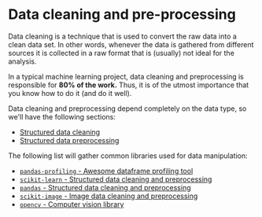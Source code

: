 # Data cleaning and pre-processing

Data cleaning is a technique that is used to convert the raw data into a clean data set. In other words, whenever the data is gathered from different sources it is collected in a raw format that is (usually) not ideal for the analysis.

In a typical machine learning project, data cleaning and preprocessing is responsible for **80% of the work.**
Thus, it is of the utmost importance that you know how to do it (and do it well).

Data cleaning and preprocessing depend completely on the data type, so we'll have the following sections:

- [Structured data cleaning](1.cleaning.ipynb)
- [Structured data preprocessing](2.preprocessing.ipynb)

The following list will gather common libraries used for data manipulation:

- [`pandas-profiling` - Awesome dataframe profiling tool](https://pypi.org/project/pandas-profiling/)
- [`scikit-learn` - Structured data cleaning and preprocessing](https://scikit-learn.org/stable/)
- [`pandas` - Structured data cleaning and preprocessing](https://pandas.pydata.org/)
- [`scikit-image` - Image data cleaning and preprocessing](https://scikit-image.org/)
- [`opencv` - Computer vision library](https://opencv.org/)
